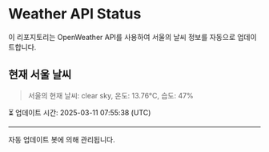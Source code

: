 
# Weather API Status

이 리포지토리는 OpenWeather API를 사용하여 서울의 날씨 정보를 자동으로 업데이트합니다.

## 현재 서울 날씨
> 서울의 현재 날씨: clear sky, 온도: 13.76°C, 습도: 47%

⏳ 업데이트 시간: 2025-03-11 07:55:38 (UTC)

---
자동 업데이트 봇에 의해 관리됩니다.
